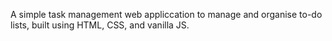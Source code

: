 A simple task management web appliccation to manage and organise to-do lists, built using HTML, CSS, and vanilla JS.